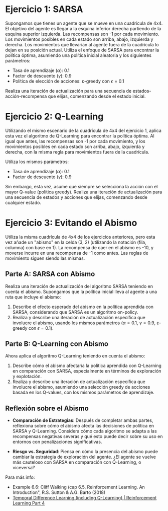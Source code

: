 # Ejercicio 1: SARSA

Supongamos que tienes un agente que se mueve en una cuadrícula de 4x4. El objetivo del agente es llegar a la esquina inferior derecha partiendo de la esquina superior izquierda. Las recompensas son -1 por cada movimiento. Los movimientos posibles en cada estado son arriba, abajo, izquierda y derecha. Los movimientos que llevarían al agente fuera de la cuadrícula lo dejan en su posición actual. Utiliza el enfoque de SARSA para encontrar la política óptima, asumiendo una política inicial aleatoria y los siguientes parámetros:

- Tasa de aprendizaje ($\alpha$): 0.1
- Factor de descuento ($\gamma$): 0.9
- Política de elección de acciones: ε-greedy con $\epsilon = 0.1$

Realiza una iteración de actualización para una secuencia de estados-acción-recompensa que elijas, comenzando desde el estado inicial.

# Ejercicio 2: Q-Learning

Utilizando el mismo escenario de la cuadrícula de 4x4 del ejercicio 1, aplica esta vez el algoritmo de Q-Learning para encontrar la política óptima. Al igual que antes, las recompensas son -1 por cada movimiento, y los movimientos posibles en cada estado son arriba, abajo, izquierda y derecha, con la misma regla para movimientos fuera de la cuadrícula.

Utiliza los mismos parámetros:

- Tasa de aprendizaje ($\alpha$): 0.1
- Factor de descuento ($\gamma$): 0.9

Sin embargo, esta vez, asume que siempre se selecciona la acción con el mayor Q-value (política greedy). Realiza una iteración de actualización para una secuencia de estados y acciones que elijas, comenzando desde cualquier estado.

# Ejercicio 3: Evitando el Abismo

Utiliza la misma cuadrícula de 4x4 de los ejercicios anteriores, pero esta vez añade un "abismo" en la celda (3, 2) (utilizando la notación (fila, columna) con base en 1). La recompensa de caer en el abismo es -10, y moverse incurre en una recompensa de -1 como antes. Las reglas de movimiento siguen siendo las mismas.

## Parte A: SARSA con Abismo

Realiza una iteración de actualización del algoritmo SARSA teniendo en cuenta el abismo. Supongamos que la política inicial lleva al agente a una ruta que incluye el abismo:

1. Describe el efecto esperado del abismo en la política aprendida con SARSA, considerando que SARSA es un algoritmo on-policy.
2. Realiza y describe una iteración de actualización específica que involucre el abismo, usando los mismos parámetros ($\alpha = 0.1$, $\gamma = 0.9$, ε-greedy con $\epsilon = 0.1$).

## Parte B: Q-Learning con Abismo

Ahora aplica el algoritmo Q-Learning teniendo en cuenta el abismo:

1. Describe cómo el abismo afectaría la política aprendida con Q-Learning en comparación con SARSA, especialmente en términos de exploración y explotación.
2. Realiza y describe una iteración de actualización específica que involucre el abismo, asumiendo una selección greedy de acciones basada en los Q-values, con los mismos parámetros de aprendizaje.

## Reflexión sobre el Abismo

- **Comparación de Estrategias**: Después de completar ambas partes, reflexiona sobre cómo el abismo afecta las decisiones de política en SARSA y Q-Learning. Considera cómo cada algoritmo se adapta a las recompensas negativas severas y qué esto puede decir sobre su uso en entornos con penalizaciones significativas.

- **Riesgo vs. Seguridad**: Piensa en cómo la presencia del abismo puede cambiar la estrategia de exploración del agente. ¿El agente se vuelve más cauteloso con SARSA en comparación con Q-Learning, o viceversa?

Para más info:
- Example 6.6: Cliff Walking (cap 6.5, Reinforcement Learning. An Introduction", R.S. Sutton & A.G. Barto (2018)
- [Temporal Difference Learning (including Q-Learning) | Reinforcement Learning Part 4](https://www.youtube.com/watch?v=AJiG3ykOxmY&pp=ygUkY2xpZmYgd2Fsa2luZyByZWluZm9yY2VtZW50IGxlYXJuaW5n)